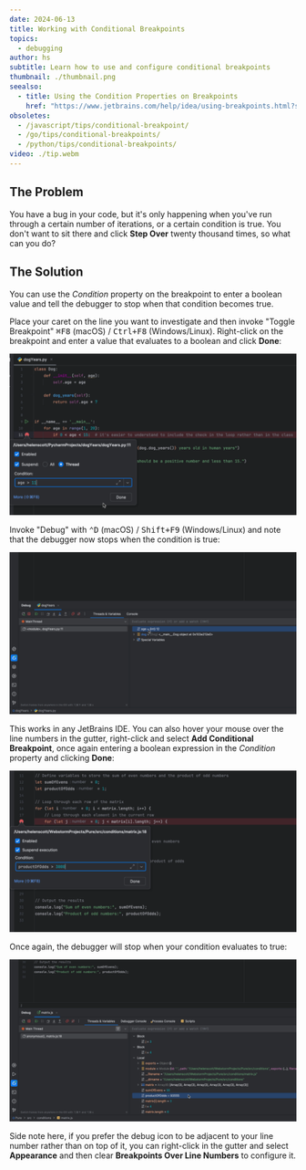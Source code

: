 ```yaml
---
date: 2024-06-13
title: Working with Conditional Breakpoints
topics:
  - debugging
author: hs
subtitle: Learn how to use and configure conditional breakpoints
thumbnail: ./thumbnail.png
seealso:
  - title: Using the Condition Properties on Breakpoints
    href: "https://www.jetbrains.com/help/idea/using-breakpoints.html?section=EJB_Editor.xml#breakpoint_condition"
obsoletes:
  - /javascript/tips/conditional-breakpoint/
  - /go/tips/conditional-breakpoints/
  - /python/tips/conditional-breakpoints/
video: ./tip.webm
---
```


## The Problem

You have a bug in your code, but it's only happening when you've run through a certain number of iterations, or a certain condition is true. You don't want to sit there and click
**Step Over** twenty thousand times, so what can you do?

## The Solution

You can use the _Condition_ property on the breakpoint to enter a boolean value and tell the debugger to stop when that condition becomes true.

Place your caret on the line you want to investigate and then invoke "Toggle Breakpoint" <kbd>⌘F8</kbd> (macOS) / <kbd>Ctrl+F8</kbd> (Windows/Linux). Right-click on the breakpoint and enter a value that evaluates to a boolean and click **Done**:

![python-condition.png](python-condition.png)

Invoke "Debug" with <kbd>⌃D</kbd> (macOS) / <kbd>Shift+F9</kbd> (Windows/Linux) and note that the debugger now stops when the condition is true:

![python-debugger.png](python-debugger.png)

This works in any JetBrains IDE. You can also hover your mouse over the line numbers in the gutter, right-click and select **Add Conditional Breakpoint**, once again entering a boolean expression in the _Condition_ property and clicking **Done**:

![webstorm-condition.png](webstorm-condition.png)

Once again, the debugger will stop when your condition evaluates to true:

![webstorm-debugger.png](webstorm-debugger.png)

Side note here, if you prefer the debug icon to be adjacent to your line number rather than on top of it, you can right-click in the gutter and select
**Appearance** and then clear **Breakpoints Over Line Numbers** to configure it.
